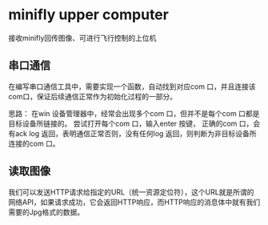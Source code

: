 # minifly upper computer
 接收minifly回传图像、可进行飞行控制的上位机
 
## 串口通信
在编写串口通信工具中，需要实现一个函数，自动找到对应com 口，并且连接该com口，保证后续通信正常作为初始化过程的一部分。

思路：
在win 设备管理器中，经常会出现多个com 口，但并不是每个com 口都是目标设备所链接的。
尝试打开每个com 口，输入enter 按键， 正确的com 口，会有ack log 返回，表明通信正常否则，没有任何log 返回，则判断为非目标设备所连接的com 口。

## 读取图像
我们可以发送HTTP请求给指定的URL（统一资源定位符），这个URL就是所谓的网络API，如果请求成功，它会返回HTTP响应，而HTTP响应的消息体中就有我们需要的Jpg格式的数据。